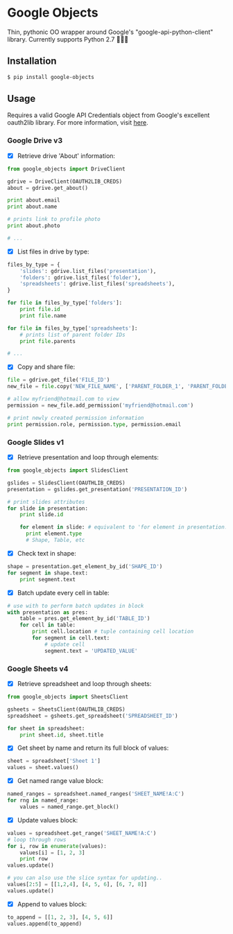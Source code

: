 # Google Objects
Thin, pythonic OO wrapper around Google's "google-api-python-client" library.
Currently supports Python 2.7 :snake::snake::snake:

## Installation
```bash
$ pip install google-objects
```

## Usage
Requires a valid Google API Credentials object from Google's excellent oauth2lib library. For more information, visit [here](https://developers.google.com/identity/protocols/OAuth2).
 
### Google Drive v3

- [x] Retrieve drive 'About' information:

```python
from google_objects import DriveClient

gdrive = DriveClient(OAUTH2LIB_CREDS)
about = gdrive.get_about()

print about.email
print about.name

# prints link to profile photo
print about.photo

# ...
```

- [x] List files in drive by type:

```python
files_by_type = {
    'slides': gdrive.list_files('presentation'),
    'folders': gdrive.list_files('folder'),
    'spreadsheets': gdrive.list_files('spreadsheets'),
}

for file in files_by_type['folders']:
    print file.id
    print file.name

for file in files_by_type['spreadsheets']:
    # prints list of parent folder IDs
    print file.parents

# ...
```

- [x] Copy and share file:

```python
file = gdrive.get_file('FILE_ID')
new_file = file.copy('NEW_FILE_NAME', ['PARENT_FOLDER_1', 'PARENT_FOLDER_2'])

# allow myfriend@hotmail.com to view
permission = new_file.add_permission('myfriend@hotmail.com')

# print newly created permission information
print permission.role, permission.type, permission.email
```

### Google Slides v1

- [x] Retrieve presentation and loop through elements:

```python
from google_objects import SlidesClient

gslides = SlidesClient(OAUTHLIB_CREDS)
presentation = gslides.get_presentation('PRESENTATION_ID')

# print slides attributes
for slide in presentation:
    print slide.id

    for element in slide: # equivalent to 'for element in presentation.elements()'  
      print element.type 
      # Shape, Table, etc
```

- [x] Check text in shape:

```python
shape = presentation.get_element_by_id('SHAPE_ID')
for segment in shape.text:
    print segment.text
```

- [x] Batch update every cell in table:

```python
# use with to perform batch updates in block
with presentation as pres:
    table = pres.get_element_by_id('TABLE_ID')
    for cell in table:
        print cell.location # tuple containing cell location
        for segment in cell.text:
            # update cell
            segment.text = 'UPDATED_VALUE'
```

### Google Sheets v4

- [x] Retrieve spreadsheet and loop through sheets:

```python
from google_objects import SheetsClient

gsheets = SheetsClient(OAUTHLIB_CREDS)
spreadsheet = gsheets.get_spreadsheet('SPREADSHEET_ID')

for sheet in spreadsheet:
    print sheet.id, sheet.title
```

- [x] Get sheet by name and return its full block of values:

```python
sheet = spreadsheet['Sheet 1']
values = sheet.values() 
```

- [x] Get named range value block:

```python
named_ranges = spreadsheet.named_ranges('SHEET_NAME!A:C')
for rng in named_range:
    values = named_range.get_block()
```

- [x] Update values block:

```python
values = spreadsheet.get_range('SHEET_NAME!A:C')
# loop through rows
for i, row in enumerate(values):
    values[i] = [1, 2, 3]
    print row
values.update()

# you can also use the slice syntax for updating..
values[2:5] = [[1,2,4], [4, 5, 6], [6, 7, 8]]
values.update()
```

- [x] Append to values block:

```python
to_append = [[1, 2, 3], [4, 5, 6]]
values.append(to_append)  
```
